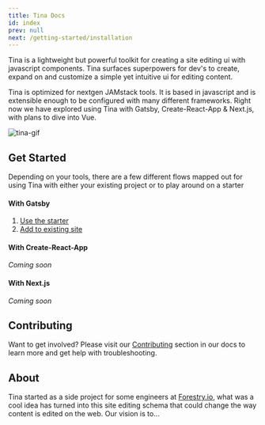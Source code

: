 ```yaml
---
title: Tina Docs
id: index
prev: null
next: /getting-started/installation
---
```


Tina is a lightweight but powerful toolkit for creating a site editing ui with javascript components. Tina surfaces superpowers for dev's to create, expand on and customize a simple yet intuitive ui for editing content.

Tina is optimized for nextgen JAMstack tools. It is based in javascript and is extensible enough to be configured with many different frameworks. Right now we have explored using Tina with Gatsby, Create-React-App & Next.js, with plans to dive into Vue.

![tina-gif](/img/temporary_show_tina.gif)

## Get Started

Depending on your tools, there are a few different flows mapped out for using Tina with either your existing project or to play around on a starter

#### With Gatsby

1. [Use the starter](/docs/gatsby/quickstart)
2. [Add to existing site](gatsby/manual-setup)

#### With Create-React-App

_Coming soon_

#### With Next.js

_Coming soon_

## Contributing

Want to get involved? Please visit our [Contributing]() section in our docs to learn more and get help with troubleshooting.

## About

Tina started as a side project for some engineers at [Forestry.io](https://forestry.io/), what was a cool idea has turned into this site editing schema that could change the way content is edited on the web. Our vision is to...
